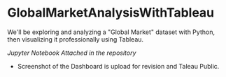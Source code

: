 # GlobalMarketAnalysisWithTableau


We'll be exploring and analyzing a "Global Market" dataset with Python, then visualizing it professionally using Tableau.

_Jupyter Notebook Attached in the repository_

- Screenshot of the Dashboard is upload for revision and Taleau Public. 



